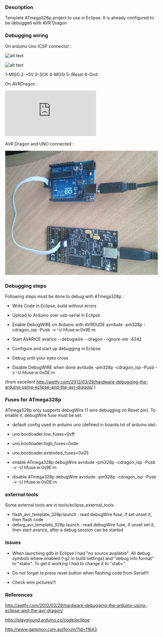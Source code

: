 ### Description
Template ATmega328p project to use in Eclipse. It is already configured to be debugged with AVR Dragon

### Debugging wiring
On arduino Uno ICSP connector :

![alt text](http://www.gammon.com.au/images/Arduino/Fuse_issues5.JPG)

![alt text](http://www.gammon.com.au/images/Arduino/Fuse_issues6.JPG)

1-MISO
2-+5V
3-SCK
4-MOSI
5-/Reset
6-Gnd

On AVRDragon : 

![alt text](http://orbisvitae.com/ubbthreads/ubbthreads.php?ubb=download&Number=1817&filename=IO%20Pins,%20ISP%20Pinout.jpg)


AVR Dragon and UNO connected :  

![alt text](https://github.com/Lahorde/arduino_avr_template_avr_plugin/raw/master/img/avr_dragon_uno_wiring.jpg)

### Debugging steps

Following steps must be done to debug with ATmega328p : 

 * Write Code in Eclipse, build without errors
 * Upload to Arduino over usb-serial in Eclipse
 * Enable DebugWIRE on Arduino with AVRDUDE
    avrdude -pm328p -cdragon_isp -Pusb -v -U hfuse:w:0x9E:m
    
 * Start AVARICE
    avarice --debugwire --dragon --ignore-intr :4242
    
 * Configure and start up debugging in Eclipse
 * Debug until your eyes cross
 * Disable DebugWIRE when done
    avrdude -pm328p -cdragon_isp -Pusb -v -U hfuse:w:0xDE:m

(from excellent http://awtfy.com/2012/03/29/hardware-debugging-the-arduino-using-eclipse-and-the-avr-dragon/ )

### Fuses for ATmega328p

ATmega328p only supports debugWire (1 wire debugging on Reset pin). To enable it, debugWire fuse must be set.

* default config used in arduino uno (defined in boards.txt of arduino ide):
 * uno.bootloader.low_fuses=0xff
 * uno.bootloader.high_fuses=0xde
 * uno.bootloader.extended_fuses=0x05

* enable ATmega328p debugWire 
    avrdude -pm328p -cdragon_isp -Pusb -v -U hfuse:w:0x9E:m

* disable ATmega328p debugWire 
    avrdude -pm328p -cdragon_isp -Pusb -v -U hfuse:w:0xDE:m

### external tools 
Some external tools are in tools/eclipse_external_tools.
* flash_avr_template_328p.launch : read debugWire fuse, if set unset it, then flash code
* debug_avr_template_328p.launch : read debugWire fuse, if unset set it, then start avarice, after a debug session can be started

### Issues
* When launching gdb in Eclipse I had "no source available". All debug symbols where enabled (-g2 in build settings) and "debug info format" to "stabs". 
To get it working I had to change it to "stab+"

* Do not forget to press reset button when flashing code from Serial!!!
* Check wire pictures!!!

### References
http://awtfy.com/2012/03/29/hardware-debugging-the-arduino-using-eclipse-and-the-avr-dragon/

http://playground.arduino.cc/code/eclipse 

http://www.gammon.com.au/forum/?id=11643